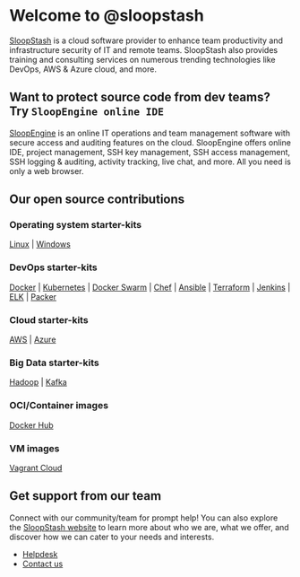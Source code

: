 # Welcome to @sloopstash
[SloopStash](https://sloopstash.com) is a cloud software provider to enhance team productivity and infrastructure security of IT and remote teams. SloopStash also provides training and consulting services on numerous trending technologies like DevOps, AWS & Azure cloud, and more.


## Want to protect source code from dev teams? Try `SloopEngine online IDE`
[SloopEngine](https://sloopengine.io) is an online IT operations and team management software with secure access and auditing features on the cloud. SloopEngine offers online IDE, project management, SSH key management, SSH access management, SSH logging & auditing, activity tracking, live chat, and more. All you need is only a web browser.


## Our open source contributions
### Operating system starter-kits
[Linux](https://github.com/sloopstash/kickstart-linux) | [Windows](https://github.com/sloopstash/kickstart-windows)

### DevOps starter-kits
[Docker](https://github.com/sloopstash/kickstart-docker) | [Kubernetes](https://github.com/sloopstash/kickstart-kubernetes) | [Docker Swarm](https://github.com/sloopstash/kickstart-swarm) | [Chef](https://github.com/sloopstash/kickstart-chef) | [Ansible](https://github.com/sloopstash/kickstart-ansible) | [Terraform](https://github.com/sloopstash/kickstart-terraform) | [Jenkins](https://github.com/sloopstash/kickstart-jenkins) | [ELK](https://github.com/sloopstash/kickstart-elk) | [Packer](https://github.com/sloopstash/kickstart-packer)

### Cloud starter-kits
[AWS](https://github.com/sloopstash/kickstart-aws) | [Azure](https://github.com/sloopstash/kickstart-azure)

### Big Data starter-kits
[Hadoop](https://github.com/sloopstash/kickstart-hadoop) | [Kafka](https://github.com/sloopstash/kickstart-kafka)

### OCI/Container images
[Docker Hub](https://hub.docker.com/u/sloopstash)

### VM images
[Vagrant Cloud](https://app.vagrantup.com/sloopstash)


## Get support from our team
Connect with our community/team for prompt help! You can also explore the [SloopStash website](https://sloopstash.com) to learn more about who we are, what we offer, and discover how we can cater to your needs and interests.

* [Helpdesk](https://sloopstash.zohodesk.com)
* [Contact us](https://sloopstash.com/contact.html)

